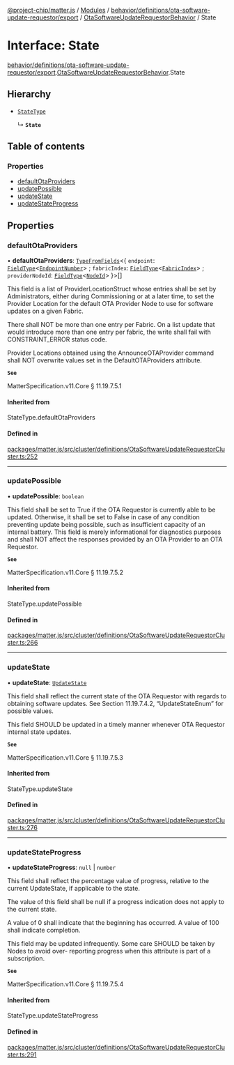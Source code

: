[@project-chip/matter.js](../README.md) / [Modules](../modules.md) / [behavior/definitions/ota-software-update-requestor/export](../modules/behavior_definitions_ota_software_update_requestor_export.md) / [OtaSoftwareUpdateRequestorBehavior](../modules/behavior_definitions_ota_software_update_requestor_export.OtaSoftwareUpdateRequestorBehavior.md) / State

# Interface: State

[behavior/definitions/ota-software-update-requestor/export](../modules/behavior_definitions_ota_software_update_requestor_export.md).[OtaSoftwareUpdateRequestorBehavior](../modules/behavior_definitions_ota_software_update_requestor_export.OtaSoftwareUpdateRequestorBehavior.md).State

## Hierarchy

- [`StateType`](../modules/behavior_definitions_ota_software_update_requestor_export._internal_.md#statetype)

  ↳ **`State`**

## Table of contents

### Properties

- [defaultOtaProviders](behavior_definitions_ota_software_update_requestor_export.OtaSoftwareUpdateRequestorBehavior.State.md#defaultotaproviders)
- [updatePossible](behavior_definitions_ota_software_update_requestor_export.OtaSoftwareUpdateRequestorBehavior.State.md#updatepossible)
- [updateState](behavior_definitions_ota_software_update_requestor_export.OtaSoftwareUpdateRequestorBehavior.State.md#updatestate)
- [updateStateProgress](behavior_definitions_ota_software_update_requestor_export.OtaSoftwareUpdateRequestorBehavior.State.md#updatestateprogress)

## Properties

### defaultOtaProviders

• **defaultOtaProviders**: [`TypeFromFields`](../modules/tlv_export.md#typefromfields)\<\{ `endpoint`: [`FieldType`](tlv_export.FieldType.md)\<[`EndpointNumber`](../modules/datatype_export.md#endpointnumber)\> ; `fabricIndex`: [`FieldType`](tlv_export.FieldType.md)\<[`FabricIndex`](../modules/datatype_export.md#fabricindex)\> ; `providerNodeId`: [`FieldType`](tlv_export.FieldType.md)\<[`NodeId`](../modules/datatype_export.md#nodeid)\>  }\>[]

This field is a list of ProviderLocationStruct whose entries shall be set by Administrators, either
during Commissioning or at a later time, to set the Provider Location for the default OTA Provider Node
to use for software updates on a given Fabric.

There shall NOT be more than one entry per Fabric. On a list update that would introduce more than one
entry per fabric, the write shall fail with CONSTRAINT_ERROR status code.

Provider Locations obtained using the AnnounceOTAProvider command shall NOT overwrite values set in the
DefaultOTAProviders attribute.

**`See`**

MatterSpecification.v11.Core § 11.19.7.5.1

#### Inherited from

StateType.defaultOtaProviders

#### Defined in

[packages/matter.js/src/cluster/definitions/OtaSoftwareUpdateRequestorCluster.ts:252](https://github.com/project-chip/matter.js/blob/5f71eedebdb9fa54338bde320c311bb359b7455d/packages/matter.js/src/cluster/definitions/OtaSoftwareUpdateRequestorCluster.ts#L252)

___

### updatePossible

• **updatePossible**: `boolean`

This field shall be set to True if the OTA Requestor is currently able to be updated. Otherwise, it
shall be set to False in case of any condition preventing update being possible, such as insufficient
capacity of an internal battery. This field is merely informational for diagnostics purposes and shall
NOT affect the responses provided by an OTA Provider to an OTA Requestor.

**`See`**

MatterSpecification.v11.Core § 11.19.7.5.2

#### Inherited from

StateType.updatePossible

#### Defined in

[packages/matter.js/src/cluster/definitions/OtaSoftwareUpdateRequestorCluster.ts:266](https://github.com/project-chip/matter.js/blob/5f71eedebdb9fa54338bde320c311bb359b7455d/packages/matter.js/src/cluster/definitions/OtaSoftwareUpdateRequestorCluster.ts#L266)

___

### updateState

• **updateState**: [`UpdateState`](../enums/cluster_export.OtaSoftwareUpdateRequestor.UpdateState.md)

This field shall reflect the current state of the OTA Requestor with regards to obtaining software
updates. See Section 11.19.7.4.2, “UpdateStateEnum” for possible values.

This field SHOULD be updated in a timely manner whenever OTA Requestor internal state updates.

**`See`**

MatterSpecification.v11.Core § 11.19.7.5.3

#### Inherited from

StateType.updateState

#### Defined in

[packages/matter.js/src/cluster/definitions/OtaSoftwareUpdateRequestorCluster.ts:276](https://github.com/project-chip/matter.js/blob/5f71eedebdb9fa54338bde320c311bb359b7455d/packages/matter.js/src/cluster/definitions/OtaSoftwareUpdateRequestorCluster.ts#L276)

___

### updateStateProgress

• **updateStateProgress**: ``null`` \| `number`

This field shall reflect the percentage value of progress, relative to the current UpdateState, if
applicable to the state.

The value of this field shall be null if a progress indication does not apply to the current state.

A value of 0 shall indicate that the beginning has occurred. A value of 100 shall indicate completion.

This field may be updated infrequently. Some care SHOULD be taken by Nodes to avoid over- reporting
progress when this attribute is part of a subscription.

**`See`**

MatterSpecification.v11.Core § 11.19.7.5.4

#### Inherited from

StateType.updateStateProgress

#### Defined in

[packages/matter.js/src/cluster/definitions/OtaSoftwareUpdateRequestorCluster.ts:291](https://github.com/project-chip/matter.js/blob/5f71eedebdb9fa54338bde320c311bb359b7455d/packages/matter.js/src/cluster/definitions/OtaSoftwareUpdateRequestorCluster.ts#L291)
